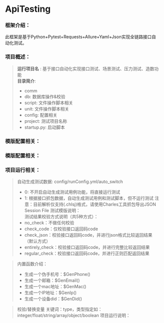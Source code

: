 # ApiTesting

### 框架介绍：
此框架是基于Python+Pytest+Requests+Allure+Yaml+Json实现全链路接口自动化测试。  

### 项目概述：
> **运行项目名** : 基于接口自动化实现接口测试、场景测试、压力测试、造数功能  
> **目录简介**:
> - comm
>  - db: 数据库操作&校验
>  - script: 文件操作脚本相关
>  - unit: 文件操作脚本相关
> - config: 配置相关
> - project: 测试项目名称
> - startup.py: 启动脚本


### 模版配置相关：
### 模版配置相关：
### 项目运行相关：


> 自动生成测试数据: config/runConfig.yml/auto_switch  
> - 0: 不开启自动生成测试用例功能，将直接运行测试
> - 1: 根据接口抓包数据，自动生成测试用例和测试脚本，但不运行测试
> 注意：目前解析仅支持(.chlsj)格式，请使用Charles工具抓包导出JSON Session File
> 测试模版说明：  
> 测试结果校验方式说明（共5种方式）：  
> - no_check：不做任何校验
> - check_code：仅校验接口返回码code
> - check_json：校验接口返回码code，并进行json格式比较返回结果（默认方式）
> - entirely_check：校验接口返回码code，并进行完整比较返回结果
> - regular_check：校验接口返回码code，并进行正则匹配返回结果

> 内置函数介绍： 
> - 生成一个伪手机号：$GenPhone()
> - 生成一个邮箱：$GenEmail()
> - 生成一个mac地址：$GenMac()
> - 生成一个IP地址：$GenIp()
> - 生成一个设备did：$GenDid()

> 校验/替换变量 关键词：type，类型指定如：integer/float/string/array/object/boolean
> 项目运行说明：  